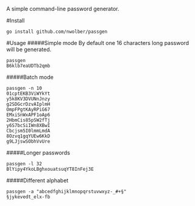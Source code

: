 A simple command-line password generator.

#Install
```
go install github.com/nwolber/passgen
```

#Usage
#####Simple mode
By default one 16 characters long password will be generated.
```
passgen
B6klb7eaUDTb2qmb
```

#####Batch mode
```
passgen -n 10
01cptEKB3ViWYkYt
y5k8KV3DVUNnJnzy
g2SDGcrDzvAIplmH
OmpFPgtKAyRPiG67
EMxiSnWxAPF1oAp6
2HbmCis85pSW2fTj
y6S7bcSiIWn8XBwI
Cbcjsm5I0lmmLmdA
8Ozvq1gqYUEw6KkD
g9LJjswSObhVvUre
```

#####Longer passwords
```
passgen -l 32
BlYipy4YkoLBghxouatsuqYT8InFej3E
```

#####Different alphabet
```
passgen -a "abcedfghijklmnopqrstuvwxyz-_#+§"
§jykevedt_elx-fb
```
